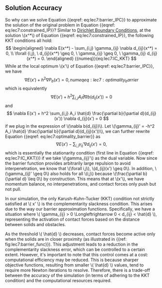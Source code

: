 ## Solution Accuracy

So why can we solve Equation {{eqref: eq:lec7:barrier_IPC}} to approximate the solution of the original problem in Equation {{eqref: eq:lec7:constrained_IP}}?
Similar to [Dirichlet Boundary Conditions](lec2.2-dirichlet_BC.md), at the solution \\(x^*\\) of Equation {{eqref: eq:lec7:constrained_IP}}, the following KKT conditions all hold:
$$
\begin{aligned}
    \nabla E(x^*) - \sum_{i,j} \gamma_{ij} \nabla d_{ij}(x^*) = 0, \\
    \forall {i,j}, \ d_{ij}(x^*) \geq 0, \ \gamma_{ij} \geq 0, \ \gamma_{ij} d_{ij}(x^*) = 0.
\end{aligned}
{{numeq}}{eq:lec7:IC_KKT}
$$
While at the local optimum \\(x'\\) of Equation {{eqref: eq:lec7:barrier_IPC}}, we have
$$
    \nabla E(x') + h^2 \nabla P_b(x') = 0,
    {{numeq}}{eq:lec7:optimality_barrier}
$$
which is equivalently
$$
    \nabla E(x') + h^2 \sum_{i,j} A_i \hat{d} \nabla b(d_{ij}(x')) = 0
$$
and
$$
    \nabla E(x') + h^2 \sum_{i,j} A_i \hat{d} 
    \frac{\partial b}{\partial d}(d_{ij}(x')) \nabla d_{ij}(x') = 0
$$
if we plug in the expression of \\(\nabla b(d_{ij})\\).
Let \\(\gamma_{ij}' = -h^2 A_i \hat{d} \frac{\partial b}{\partial d}(d_{ij}(x'))\\), we can further rewrite Equation {{eqref: eq:lec7:optimality_barrier}} as
$$
    \nabla E(x') - \sum_{i,j} \gamma_{ij}' \nabla d_{ij}(x') = 0,
$$
which is essentially the stationarity condition (first line in Equation {{eqref: eq:lec7:IC_KKT}}) if we take \\(\gamma_{ij}'\\) as the dual variable.
Now since the barrier function provides arbitrarily large repulsion to avoid interpenetration, we know that \\(\forall i,j\\), \\(d_{ij}(x') \geq 0\\). In addition, \\(\gamma_{ij}' \geq 0\\) also holds for all \\(i,j\\) because \\(\frac{\partial b}{\partial d} \leq 0\\) by construction. This means that at \\(x'\\), we have momentum balance, no interpenetrations, and contact forces only push but not pull. 

In our simulation, the only Karush-Kuhn-Tucker (KKT) condition not strictly satisfied at \\( x' \\) is the complementarity slackness condition. This arises due to the way our barrier approximation functions. Specifically, we have a situation where \\( \gamma_{ij} > 0  \Longleftrightarrow  0 < d_{ij} < \hat{d} \\), representing the activation of contact forces based on the distance between solids and obstacles.

As the threshold \\( \hat{d} \\) decreases, contact forces become active only when the solids are in closer proximity (as illustrated in {{ref: fig:lec7:barrier_func}}). This adjustment leads to a reduction in the complementarity slackness error, which can be controlled to a certain extent. However, it's important to note that this control comes at a cost: computational efficiency may be reduced. This is because sharper objective functions, resulting from smaller \\( \hat{d} \\) values, tend to require more Newton iterations to resolve. Therefore, there is a trade-off between the accuracy of the simulation (in terms of adhering to the KKT condition) and the computational resources required.